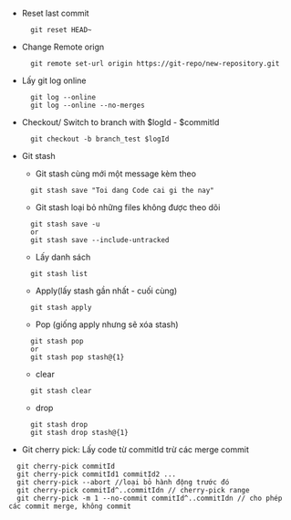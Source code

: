 - Reset last commit

  ```
    git reset HEAD~
  ```

- Change Remote orign
  ```
    git remote set-url origin https://git-repo/new-repository.git
  ```

- Lấy git log online

  ```
    git log --online
    git log --online --no-merges
  ```

- Checkout/ Switch to branch with $logId - $commitId

  ```
    git checkout -b branch_test $logId
  ```

- Git stash

  - Git stash cùng mới một message kèm theo

  ```
    git stash save "Toi dang Code cai gi the nay"
  ```

  - Git stash loại bỏ những files không được theo dõi

  ```
    git stash save -u
    or
    git stash save --include-untracked
  ```

  - Lấy danh sách

  ```
    git stash list
  ```

  - Apply(lấy stash gần nhất - cuối cùng)

  ```
    git stash apply
  ```

  - Pop (giống apply nhưng sẽ xóa stash)

  ```
    git stash pop
    or
    git stash pop stash@{1}
  ```

  - clear

  ```
    git stash clear
  ```

  - drop

  ```
    git stash drop
    git stash drop stash@{1}
  ```

- Git cherry pick: Lấy code từ commitId trừ các merge commit

```
  git cherry-pick commitId
  git cherry-pick commitId1 commitId2 ...
  git cherry-pick --abort //loại bỏ hành động trước đó
  git cherry-pick commitId^..commitIdn // cherry-pick range
  git cherry-pick -m 1 --no-commit commitId^..commitIdn // cho phép các commit merge, không commit
```
